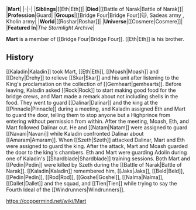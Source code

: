 |**Mart**|
|-|-|
|**Siblings**|[[Eth\|Eth]]|
|**Died**|[[Battle of Narak\|Battle of Narak]]|
|**Profession**|Guard|
|**Groups**|[[Bridge Four\|Bridge Four]]🐱︎, Sadeas army , Kholin army|
|**World**|[[Roshar\|Roshar]]|
|**Universe**|[[Cosmere\|Cosmere]]|
|**Featured In**|*The Stormlight Archive*|

**Mart** is a member of [[Bridge Four\|Bridge Four]].
[[Eth\|Eth]] is his brother.

## History
[[Kaladin\|Kaladin]] took Mart, [[Eth\|Eth]], [[Moash\|Moash]] and [[Drehy\|Drehy]] to relieve [[Skar\|Skar]] and his unit after listening to the King's proclamation on the collection of [[Gemheart\|gemhearts]]. Before leaving, Kaladin asked [[Rock\|Rock]] to start making good food for the bridge crews, and Mart made a remark about not including shells in the food. They went to guard [[Dalinar\|Dalinar]] and the king at the [[Pinnacle\|Pinnacle]] during a meeting, and Kaladin assigned Eth and Mart to guard the door, telling them to stop anyone but a Highprince from entering without permission from within. After the meeting, Moash, Eth, and Mart followed Dalinar out.
He and [[Natam\|Natam]] were assigned to guard [[Navani\|Navani]] while Kaladin confronted Dalinar about [[Amaram\|Amaram]].
When [[Szeth\|Szeth]] attacked Dalinar, Mart and Eth were assigned to guard the king. After the attack, Mart and Moash guarded the door to the king's chambers.
Eth and Mart were guarding Adolin during one of Kaladin's [[Shardblade\|Shardblade]] training sessions.
Both Mart and [[Pedin\|Pedin]] were killed by Szeth during the [[Battle of Narak\|Battle of Narak]].
[[Kaladin\|Kaladin]] remembered him, [[Jaks\|Jaks]], [[Beld\|Beld]], [[Pedin\|Pedin]], [[Rod\|Rod]], [[Goshel\|Goshel]], [[Nalma\|Nalma]], [[Dallet\|Dallet]] and the squad, and [[Tien\|Tien]] while trying to say the Fourth Ideal of the [[Windrunners\|Windrunners]].



https://coppermind.net/wiki/Mart